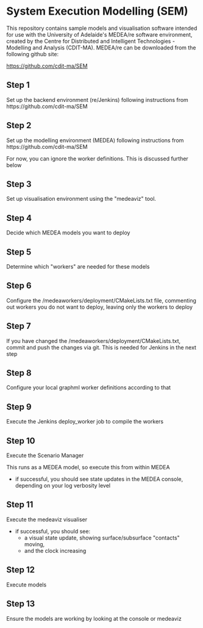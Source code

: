 # System Execution Modelling (SEM)

This repository contains sample models and visualisation software intended for use with the University of Adelaide's MEDEA/re software environment, created by the Centre  for Distributed and Intelligent Technologies - Modelling and Analysis (CDIT-MA). MEDEA/re can be downloaded from the following github site:

https://github.com/cdit-ma/SEM

<H2>Step 1</H2>
Set up the backend environment (re/Jenkins) following instructions from https://github.com/cdit-ma/SEM

<H2>Step 2</H2>
Set up the modelling environment (MEDEA) following instructions from https://github.com/cdit-ma/SEM


For now, you can ignore the worker definitions. This is discussed further below

<H2>Step 3</H2>
Set up visualisation environment using the "medeaviz" tool.

<H2>Step 4</H2>
Decide which MEDEA models you want to deploy

<H2>Step 5</H2>
Determine which "workers" are needed for these models

<H2>Step 6</H2>
Configure the /medeaworkers/deployment/CMakeLists.txt file, commenting out workers you do not want to deploy, leaving only the workers to deploy

<H2>Step 7</H2>
If you have changed the /medeaworkers/deployment/CMakeLists.txt, commit and push the changes via git. This is needed for Jenkins in the next step

<H2>Step 8</H2>
Configure your local graphml worker definitions according to that

<H2>Step 9</H2>
Execute the Jenkins deploy_worker job to compile the workers

<H2>Step 10</H2>
Execute the Scenario Manager

<p>This runs as a MEDEA model, so execute this from within MEDEA

- if successful, you should see state updates in the MEDEA console, depending on your log verbosity level

<H2>Step 11</H2>
Execute the medeaviz visualiser

- if successful, you should see:
  - a visual state update, showing surface/subsurface "contacts" moving, 
  - and the clock increasing

<H2>Step 12</H2>
Execute models

<H2>Step 13</H2>Ensure the models are working by looking at the console or medeaviz

